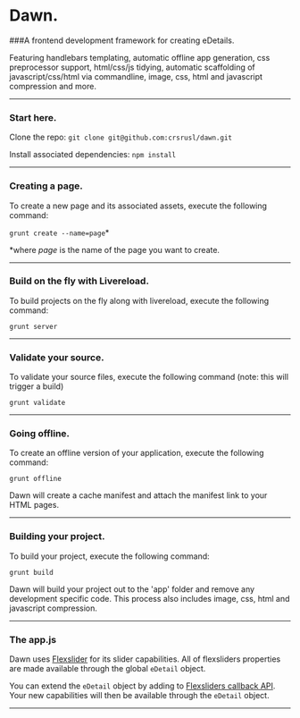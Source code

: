 # Dawn.
###A frontend development framework for creating eDetails. 


Featuring handlebars templating, automatic offline app generation, css preprocessor support, html/css/js tidying, automatic scaffolding of javascript/css/html via commandline, image, css, html and javascript compression and more.

----

### Start here.
Clone the repo: `git clone git@github.com:crsrusl/dawn.git`

Install associated dependencies: `npm install`

----

### Creating a page.
To create a new page and its associated assets, execute the following command: 

`grunt create --name=page`* 

*where _page_ is the name of the page you want to create.

----

### Build on the fly with Livereload.
To build projects on the fly along with livereload, execute the following command:

`grunt server`

---

### Validate your source.
To validate your source files, execute the following command (note: this will trigger a build)

`grunt validate`

---

### Going offline.
To create an offline version of your application, execute the following command:

`grunt offline`

Dawn will create a cache manifest and attach the manifest link to your HTML pages.

----

### Building your project.
To build your project, execute the following command:

`grunt build`

Dawn will build your project out to the 'app' folder and remove any development specific code. This process also includes image, css, html and javascript compression.

----

### The app.js
Dawn uses [Flexslider](http://www.woothemes.com/flexslider/) for its slider capabilities. All of flexsliders properties are made available through the global `eDetail` object. 

You can extend the `eDetail` object by adding to [Flexsliders callback API](http://www.woothemes.com/flexslider/). Your new capabilities will then be available through the `eDetail` object.

----